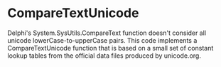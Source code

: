 # CompareTextUnicode
Delphi's System.SysUtils.CompareText function doesn't consider all unicode lowerCase-to-upperCase pairs.
This code implements a CompareTextUnicode function that is based on a small set of constant lookup tables
from the official data files produced by unicode.org.


